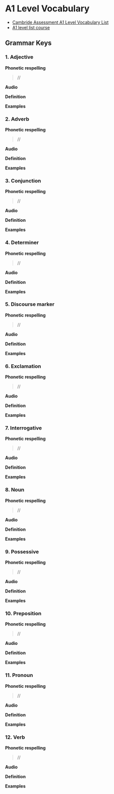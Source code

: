 # A1 Level Vocabulary

- [Cambride Assessment A1 Level Vocabulary List](https://www.cambridgeenglish.org/images/149681-yle-flyers-word-list.pdf)
- [A1 level list course](https://langeek.co/en/vocab/category/1/a1-level)

## Grammar Keys

### 1. Adjective

**Phonetic respelling**

> //

**Audio**

<JsbaseWordAudio word="Adjective"></JsbaseWordAudio>

**Definition**

>

**Examples**

>

### 2. Adverb

**Phonetic respelling**

> //

**Audio**

<JsbaseWordAudio word="Adverb"></JsbaseWordAudio>

**Definition**

>

**Examples**

>

### 3. Conjunction

**Phonetic respelling**

> //

**Audio**

<JsbaseWordAudio word="Conjunction"></JsbaseWordAudio>

**Definition**

>

**Examples**

>

### 4. Determiner

**Phonetic respelling**

> //

**Audio**

<JsbaseWordAudio word="Determiner"></JsbaseWordAudio>

**Definition**

>

**Examples**

>

### 5. Discourse marker

**Phonetic respelling**

> //

**Audio**

<JsbaseWordAudio word="Discourse marker"></JsbaseWordAudio>

**Definition**

>

**Examples**

>

### 6. Exclamation

**Phonetic respelling**

> //

**Audio**

<JsbaseWordAudio word="Exclamation"></JsbaseWordAudio>

**Definition**

>

**Examples**

>

### 7. Interrogative

**Phonetic respelling**

> //

**Audio**

<JsbaseWordAudio word="Interrogative"></JsbaseWordAudio>

**Definition**

>

**Examples**

>

### 8. Noun

**Phonetic respelling**

> //

**Audio**

<JsbaseWordAudio word="Noun"></JsbaseWordAudio>

**Definition**

>

**Examples**

>

### 9. Possessive

**Phonetic respelling**

> //

**Audio**

<JsbaseWordAudio word="Possessive"></JsbaseWordAudio>

**Definition**

>

**Examples**

>

### 10. Preposition

**Phonetic respelling**

> //

**Audio**

<JsbaseWordAudio word="Preposition"></JsbaseWordAudio>

**Definition**

>

**Examples**

>

### 11. Pronoun

**Phonetic respelling**

> //

**Audio**

<JsbaseWordAudio word="Pronoun"></JsbaseWordAudio>

**Definition**

>

**Examples**

>

### 12. Verb

**Phonetic respelling**

> //

**Audio**

<JsbaseWordAudio word="Verb"></JsbaseWordAudio>

**Definition**

>

**Examples**

>
